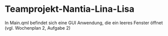 # Teamprojekt-Nantia-Lina-Lisa

In Main.qml befindet sich eine GUI Anwendung, die ein leeres Fenster öffnet (vgl. Wochenplan 2, Aufgabe 2)
